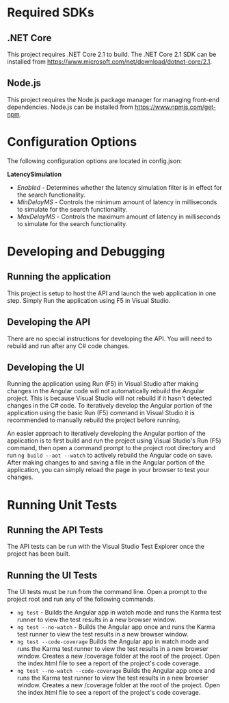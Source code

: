 # Required SDKs

## .NET Core

This project requires .NET Core 2.1 to build. The .NET Core 2.1 SDK can be installed from https://www.microsoft.com/net/download/dotnet-core/2.1.

## Node.js

This project requires the Node.js package manager for managing front-end dependencies. Node.js can be installed from https://www.npmjs.com/get-npm.

# Configuration Options

The following configuration options are located in config.json:

**LatencySimulation**
* *Enabled* - Determines whether the latency simulation filter is in effect for the search functionality.
* *MinDelayMS* - Controls the minimum amount of latency in milliseconds to simulate for the search functionality.
* *MaxDelayMS* - Controls the maximum amount of latency in milliseconds to simulate for the search functionality.

# Developing and Debugging

## Running the application

This project is setup to host the API and launch the web application in one step. Simply Run the application using F5 in Visual Studio.

## Developing the API

There are no special instructions for developing the API. You will need to rebuild and run after any C# code changes.

## Developing the UI

Running the application using Run (F5) in Visual Studio after making changes in the Angular code will not automatically rebuild the Angular project. This is because Visual Studio will not rebuild if it hasn't detected changes in the C# code. To iteratively develop the Angular portion of the application using the basic Run (F5) command in Visual Studio it is recommended to manually rebuild the project before running.

An easier approach to iteratively developing the Angular portion of the application is to first build and run the project using Visual Studio's Run (F5) command, then open a command prompt to the project root directory and run `ng build --aot --watch` to actively rebuild the Angular code on save. After making changes to and saving a file in the Angular portion of the application, you can simply reload the page in your browser to test your changes.


# Running Unit Tests

## Running the API Tests

The API tests can be run with the Visual Studio Test Explorer once the project has been built.

## Running the UI Tests

The UI tests must be run from the command line. Open a prompt to the project root and run any of the following commands.
* `ng test` - Builds the Angular app in watch mode and runs the Karma test runner to view the test results in a new browser window.
* `ng test --no-watch` - Builds the Angular app once and runs the Karma test runner to view the test results in a new browser window.
* `ng test --code-coverage` Builds the Angular app in watch mode and runs the Karma test runner to view the test results in a new browser window. Creates a new /coverage folder at the root of the project. Open the index.html file to see a report of the project's code coverage.
* `ng test --no-watch --code-coverage` Builds the Angular app once and runs the Karma test runner to view the test results in a new browser window. Creates a new /coverage folder at the root of the project. Open the index.html file to see a report of the project's code coverage.
